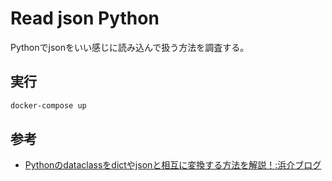 # Read json Python

Pythonでjsonをいい感じに読み込んで扱う方法を調査する。

## 実行

``` sh
docker-compose up
```

## 参考

- [Pythonのdataclassをdictやjsonと相互に変換する方法を解説！:浜介ブログ](https://1kara-hajimeru.com/2021/02/1691/)
